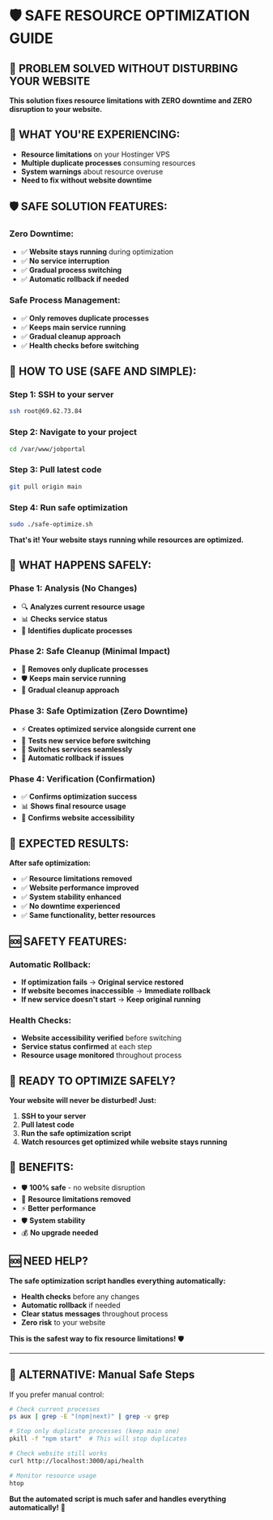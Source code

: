 # 🛡️ SAFE RESOURCE OPTIMIZATION GUIDE

## 🎯 **PROBLEM SOLVED WITHOUT DISTURBING YOUR WEBSITE**

**This solution fixes resource limitations with ZERO downtime and ZERO disruption to your website.**

## 🚨 **WHAT YOU'RE EXPERIENCING:**

- **Resource limitations** on your Hostinger VPS
- **Multiple duplicate processes** consuming resources
- **System warnings** about resource overuse
- **Need to fix without website downtime**

## 🛡️ **SAFE SOLUTION FEATURES:**

### **Zero Downtime:**
- ✅ **Website stays running** during optimization
- ✅ **No service interruption**
- ✅ **Gradual process switching**
- ✅ **Automatic rollback if needed**

### **Safe Process Management:**
- ✅ **Only removes duplicate processes**
- ✅ **Keeps main service running**
- ✅ **Gradual cleanup approach**
- ✅ **Health checks before switching**

## 🚀 **HOW TO USE (SAFE AND SIMPLE):**

### **Step 1: SSH to your server**
```bash
ssh root@69.62.73.84
```

### **Step 2: Navigate to your project**
```bash
cd /var/www/jobportal
```

### **Step 3: Pull latest code**
```bash
git pull origin main
```

### **Step 4: Run safe optimization**
```bash
sudo ./safe-optimize.sh
```

**That's it! Your website stays running while resources are optimized.**

## 🎯 **WHAT HAPPENS SAFELY:**

### **Phase 1: Analysis (No Changes)**
- 🔍 **Analyzes current resource usage**
- 📊 **Checks service status**
- 🚨 **Identifies duplicate processes**

### **Phase 2: Safe Cleanup (Minimal Impact)**
- 🧹 **Removes only duplicate processes**
- 🛡️ **Keeps main service running**
- 🔄 **Gradual cleanup approach**

### **Phase 3: Safe Optimization (Zero Downtime)**
- ⚡ **Creates optimized service alongside current one**
- 🧪 **Tests new service before switching**
- 🔄 **Switches services seamlessly**
- 🚫 **Automatic rollback if issues**

### **Phase 4: Verification (Confirmation)**
- ✅ **Confirms optimization success**
- 📊 **Shows final resource usage**
- 🎯 **Confirms website accessibility**

## 🎉 **EXPECTED RESULTS:**

**After safe optimization:**
- ✅ **Resource limitations removed**
- ✅ **Website performance improved**
- ✅ **System stability enhanced**
- ✅ **No downtime experienced**
- ✅ **Same functionality, better resources**

## 🆘 **SAFETY FEATURES:**

### **Automatic Rollback:**
- **If optimization fails** → **Original service restored**
- **If website becomes inaccessible** → **Immediate rollback**
- **If new service doesn't start** → **Keep original running**

### **Health Checks:**
- **Website accessibility verified** before switching
- **Service status confirmed** at each step
- **Resource usage monitored** throughout process

## 🚀 **READY TO OPTIMIZE SAFELY?**

**Your website will never be disturbed! Just:**

1. **SSH to your server**
2. **Pull latest code**
3. **Run the safe optimization script**
4. **Watch resources get optimized while website stays running**

## 🎯 **BENEFITS:**

- 🛡️ **100% safe** - no website disruption
- 🚀 **Resource limitations removed**
- ⚡ **Better performance**
- 🛡️ **System stability**
- 💰 **No upgrade needed**

## 🆘 **NEED HELP?**

**The safe optimization script handles everything automatically:**
- **Health checks** before any changes
- **Automatic rollback** if needed
- **Clear status messages** throughout process
- **Zero risk** to your website

**This is the safest way to fix resource limitations!** 🛡️

---

## 📖 **ALTERNATIVE: Manual Safe Steps**

If you prefer manual control:

```bash
# Check current processes
ps aux | grep -E "(npm|next)" | grep -v grep

# Stop only duplicate processes (keep main one)
pkill -f "npm start"  # This will stop duplicates

# Check website still works
curl http://localhost:3000/api/health

# Monitor resource usage
htop
```

**But the automated script is much safer and handles everything automatically!** 🚀
